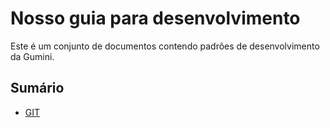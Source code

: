 # Nosso guia para desenvolvimento
Este é um conjunto de documentos contendo padrões de desenvolvimento da Gumini.

## Sumário
- [GIT](https://github.com/guminidigital/guides/blob/master/git.md)
